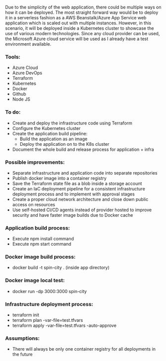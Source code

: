 Due to the simplicity of the web application, there could be multiple ways on how it can be deployed. The most straight forward way would be to deploy it in a serverless fashion as a AWS Beanstalk/Azure App Service web application which is scaled out with multiple instances. However, in this scenario, it will be deployed inside a Kubernetes cluster to showcase the use of various modern technologies. Since any cloud provider can be used, the Microsoft Azure cloud service will be used as I already have a test environment available.

### Tools:
* Azure Cloud
* Azure DevOps
* Terraform
* Kubernetes
* Docker
* Github
* Node JS

### To do:
* Create and deploy the infrastructure code using Terraform
* Configure the Kubernetes cluster
* Create the application build pipeline:
    * Build the application as an image
    * Deploy the application on to the K8s cluster
* Document the whole build and release process for application + infra

### Possible improvements:
* Separate infrastructure and application code into separate repositories
* Publish docker image into a container registry
* Save the Terraform state file as a blob inside a storage account
* Create an IaC deployment pipeline for a consistent infrastructure deployment process and to implement with approval stages
* Create a proper cloud network architecture and close down public access on resources
* Use self-hosted CI/CD agents instead of provider hosted to improve security and have faster image builds due to Docker cache

### Application build process:
* Execute npm install command
* Execute npm start command

### Docker image build process:
* docker build -t spin-city . (inside app directory)

### Docker image local test:
* docker run -dp 3000:3000 spin-city

### Infrastructure deployment process:
* terraform init
* terraform plan -var-file=test.tfvars
* terraform apply -var-file=test.tfvars -auto-approve

### Assumptions:
* There will always be only one container registry for all deployments in the future